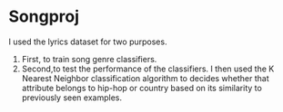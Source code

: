 # Songproj
I used the lyrics dataset for two purposes.
1. First, to train song genre classifiers.
2. Second,to test the performance of the classifiers.
I then used the K Nearest Neighbor classification algorithm to decides whether that attribute belongs to hip-hop or country based on its similarity to previously seen examples.
